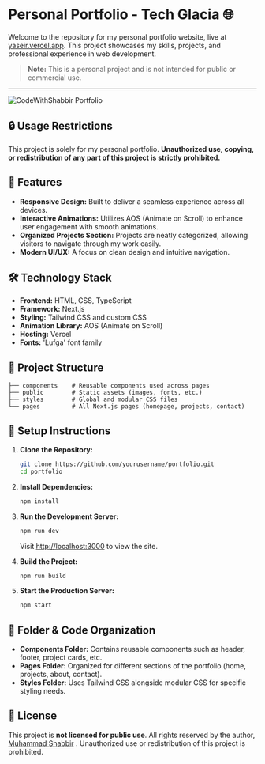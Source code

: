 # Personal Portfolio - Tech Glacia 🌐

Welcome to the repository for my personal portfolio website, live at [yaseir.vercel.app](https://yaseir.vercel.app/). This project showcases my skills, projects, and professional experience in web development.

> **Note:** This is a personal project and is not intended for public or commercial use.

---
![CodeWithShabbir Portfolio](/public/images/portfolio-screenshot.png)

## 🔒 Usage Restrictions

This project is solely for my personal portfolio. **Unauthorized use, copying, or redistribution of any part of this project is strictly prohibited.**

## 🚀 Features

- **Responsive Design:** Built to deliver a seamless experience across all devices.
- **Interactive Animations:** Utilizes AOS (Animate on Scroll) to enhance user engagement with smooth animations.
- **Organized Projects Section:** Projects are neatly categorized, allowing visitors to navigate through my work easily.
- **Modern UI/UX:** A focus on clean design and intuitive navigation.

## 🛠️ Technology Stack

- **Frontend:** HTML, CSS, TypeScript
- **Framework:** Next.js
- **Styling:** Tailwind CSS and custom CSS
- **Animation Library:** AOS (Animate on Scroll)
- **Hosting:** Vercel
- **Fonts:** 'Lufga' font family

## 📂 Project Structure

```
├── components    # Reusable components used across pages
├── public        # Static assets (images, fonts, etc.)
├── styles        # Global and modular CSS files
└── pages         # All Next.js pages (homepage, projects, contact)
```

## 🔧 Setup Instructions

1. **Clone the Repository:**
   ```bash
   git clone https://github.com/yourusername/portfolio.git
   cd portfolio
   ```

2. **Install Dependencies:**
   ```bash
   npm install
   ```

3. **Run the Development Server:**
   ```bash
   npm run dev
   ```
   Visit [http://localhost:3000](http://localhost:3000) to view the site.

4. **Build the Project:**
   ```bash
   npm run build
   ```

5. **Start the Production Server:**
   ```bash
   npm start
   ```

## 📁 Folder & Code Organization

- **Components Folder:** Contains reusable components such as header, footer, project cards, etc.
- **Pages Folder:** Organized for different sections of the portfolio (home, projects, about, contact).
- **Styles Folder:** Uses Tailwind CSS alongside modular CSS for specific styling needs.

## 📝 License

This project is **not licensed for public use**. All rights reserved by the author, [Muhammad Shabbir](https://www.linkedin.com/in/codewithshabbir/) . Unauthorized use or redistribution of this project is prohibited.
